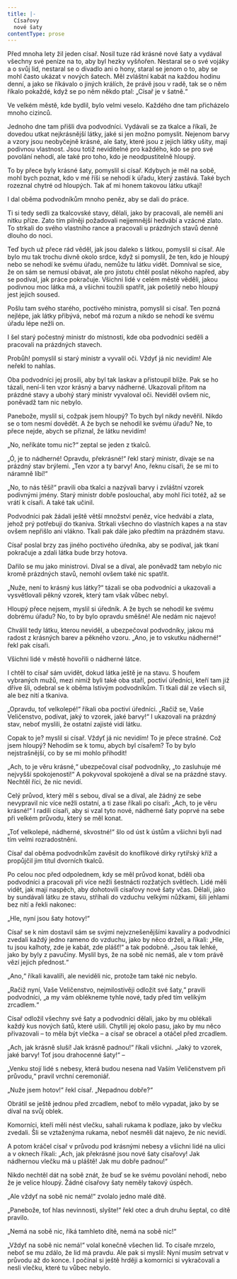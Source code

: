 ```yaml
---
title: |-
  Císařovy
  nové šaty
contentType: prose
---
```


Před mnoha lety žil jeden císař. Nosil tuze rád krásné nové šaty a vydával všechny své peníze na to, aby byl hezky vyšňořen. Nestaral se o své vojáky a o svůj lid, nestaral se o divadlo ani o hony, staral se jenom o to, aby se mohl často ukázat v nových šatech. Měl zvláštní kabát na každou hodinu denní, a jako se říkávalo o jiných králích, že právě jsou v radě, tak se o něm říkalo pokaždé, když se po něm někdo ptal: „Císař je v šatně.“

Ve velkém městě, kde bydlil, bylo velmi veselo. Každého dne tam přicházelo mnoho cizinců.

Jednoho dne tam přišli dva podvodníci. Vydávali se za tkalce a říkali, že dovedou utkat nejkrásnější látky, jaké si jen možno pomyslit. Nejenom barvy a vzory jsou neobyčejně krásné, ale šaty, které jsou z jejich látky ušity, mají podivnou vlastnost. Jsou totiž neviditelné pro každého, kdo se pro své povolání nehodí, ale také pro toho, kdo je neodpustitelně hloupý.

To by přece byly krásné šaty, pomyslil si císař. Kdybych je měl na sobě, mohl bych poznat, kdo v mé říši se nehodí k úřadu, který zastává. Také bych rozeznal chytré od hloupých. Tak ať mi honem takovou látku utkají!

I dal oběma podvodníkům mnoho peněz, aby se dali do práce.

Ti si tedy sedli za tkalcovské stavy, dělali, jako by pracovali, ale neměli ani nitku příze. Zato tím pilněji požadovali nejjemnější hedvábí a vzácné zlato. To strkali do svého vlastního rance a pracovali u prázdných stavů denně dlouho do noci.

Teď bych už přece rád věděl, jak jsou daleko s látkou, pomyslil si císař. Ale bylo mu tak trochu divně okolo srdce, když si pomyslil, že ten, kdo je hloupý nebo se nehodí ke svému úřadu, nemůže tu látku vidět. Domníval se sice, že on sám se nemusí obávat, ale pro jistotu chtěl poslat někoho napřed, aby se podíval, jak práce pokračuje. Všichni lidé v celém městě věděli, jakou podivnou moc látka má, a všichni toužili spatřit, jak pošetilý nebo hloupý jest jejich soused.

Pošlu tam svého starého, poctivého ministra, pomyslil si císař. Ten pozná nejlépe, jak látky přibývá, neboť má rozum a nikdo se nehodí ke svému úřadu lépe nežli on.

I šel starý počestný ministr do místnosti, kde oba podvodníci seděli a pracovali na prázdných stavech.

Probůh! pomyslil si starý ministr a vyvalil oči. Vždyť já nic nevidím! Ale neřekl to nahlas.

Oba podvodníci jej prosili, aby byl tak laskav a přistoupil blíže. Pak se ho tázali, není-li ten vzor krásný a barvy nádherné. Ukazovali přitom na prázdné stavy a ubohý starý ministr vyvaloval oči. Neviděl ovšem nic, poněvadž tam nic nebylo.

Panebože, myslil si, cožpak jsem hloupý? To bych byl nikdy nevěřil. Nikdo se o tom nesmí dovědět. A že bych se nehodil ke svému úřadu? Ne, to přece nejde, abych se přiznal, že látku nevidím!

„No, neříkáte tomu nic?“ zeptal se jeden z tkalců.

„Ó, je to nádherné! Opravdu, překrásné!“ řekl starý ministr, dívaje se na prázdný stav brýlemi. „Ten vzor a ty barvy! Ano, řeknu císaři, že se mi to náramně líbí!“

„No, to nás těší!“ pravili oba tkalci a nazývali barvy i zvláštní vzorek podivnými jmény. Starý ministr dobře poslouchal, aby mohl říci totéž, až se vrátí k císaři. A také tak učinil.

Podvodníci pak žádali ještě větší množství peněz, více hedvábí a zlata, jehož prý potřebují do tkaniva. Strkali všechno do vlastních kapes a na stav ovšem nepřišlo ani vlákno. Tkali pak dále jako předtím na prázdném stavu.

Císař poslal brzy zas jiného poctivého úředníka, aby se podíval, jak tkaní pokračuje a zdali látka bude brzy hotova.

Dařilo se mu jako ministrovi. Díval se a díval, ale poněvadž tam nebylo nic kromě prázdných stavů, nemohl ovšem také nic spatřit.

„Nuže, není to krásný kus látky?“ tázali se oba podvodníci a ukazovali a vysvětlovali pěkný vzorek, který tam však vůbec nebyl.

Hloupý přece nejsem, myslil si úředník. A že bych se nehodil ke svému dobrému úřadu? No, to by bylo opravdu směšné! Ale nedám nic najevo!

Chválil tedy látku, kterou neviděl, a ubezpečoval podvodníky, jakou má radost z krásných barev a pěkného vzoru. „Ano, je to vskutku nádherné!“ řekl pak císaři.

Všichni lidé v městě hovořili o nádherné látce.

I chtěl to císař sám uvidět, dokud látka ještě je na stavu. S houfem vybraných mužů, mezi nimiž byli také oba staří, poctiví úředníci, kteří tam již dříve šli, odebral se k oběma lstivým podvodníkům. Ti tkali dál ze všech sil, ale bez nití a tkaniva.

„Opravdu, toť velkolepé!“ říkali oba poctiví úředníci. „Račiž se, Vaše Veličenstvo, podívat, jaký to vzorek, jaké barvy!“ I ukazovali na prázdný stav, neboť myslili, že ostatní zajisté vidí látku.

Copak to je? myslil si císař. Vždyť já nic nevidím! To je přece strašné. Což jsem hloupý? Nehodím se k tomu, abych byl císařem? To by bylo nejstrašnější, co by se mi mohlo přihodit!

„Ach, to je věru krásné,“ ubezpečoval císař podvodníky, „to zasluhuje mé nejvyšší spokojenosti!“ A pokyvoval spokojeně a díval se na prázdné stavy. Nechtěl říci, že nic nevidí.

Celý průvod, který měl s sebou, díval se a díval, ale žádný ze sebe nevypravil nic více nežli ostatní, a ti zase říkali po císaři: „Ach, to je věru krásné!“ I radili císaři, aby si vzal tyto nové, nádherné šaty poprvé na sebe při velkém průvodu, který se měl konat.

„Toť velkolepé, nádherné, skvostné!“ šlo od úst k ústům a všichni byli nad tím velmi rozradostněni.

Císař dal oběma podvodníkům zavěsit do knoflíkové dírky rytířský kříž a propůjčil jim titul dvorních tkalců.

Po celou noc před odpolednem, kdy se měl průvod konat, bděli oba podvodníci a pracovali při více nežli šestnácti rozžatých světlech. Lidé měli vidět, jak mají naspěch, aby dohotovili císařovy nové šaty včas. Dělali, jako by sundávali látku ze stavu, stříhali do vzduchu velkými nůžkami, šili jehlami bez nití a řekli nakonec:

„Hle, nyní jsou šaty hotovy!“

Císař se k nim dostavil sám se svými nejvznešenějšími kavalíry a podvodníci zvedali každý jedno rameno do vzduchu, jako by něco drželi, a říkali: „Hle, tu jsou kalhoty, zde je kabát, zde plášť!“ a tak podobně. „Jsou tak lehké, jako by byly z pavučiny. Myslil bys, že na sobě nic nemáš, ale v tom právě vězí jejich přednost.“

„Ano,“ říkali kavalíři, ale neviděli nic, protože tam také nic nebylo.

„Račiž nyní, Vaše Veličenstvo, nejmilostivěji odložit své šaty,“ pravili podvodníci, „a my vám oblékneme tyhle nové, tady před tím velikým zrcadlem.“

Císař odložil všechny své šaty a podvodníci dělali, jako by mu oblékali každý kus nových šatů, které ušili. Chytili jej okolo pasu, jako by mu něco přivazovali – to měla být vlečka – a císař se obracel a otáčel před zrcadlem.

„Ach, jak krásně sluší! Jak krásně padnou!“ říkali všichni. „Jaký to vzorek, jaké barvy! Toť jsou drahocenné šaty!“ –

„Venku stojí lidé s nebesy, která budou nesena nad Vaším Veličenstvem při průvodu,“ pravil vrchní ceremoniář.

„Nuže jsem hotov!“ řekl císař. „Nepadnou dobře?“

Obrátil se ještě jednou před zrcadlem, neboť to mělo vypadat, jako by se díval na svůj oblek.

Komorníci, kteří měli nést vlečku, sahali rukama k podlaze, jako by vlečku zvedali. Šli se vztaženýma rukama, neboť nesměli dát najevo, že nic nevidí.

A potom kráčel císař v průvodu pod krásnými nebesy a všichni lidé na ulici a v oknech říkali: „Ach, jak překrásné jsou nové šaty císařovy! Jak nádhernou vlečku má u pláště! Jak mu dobře padnou!“

Nikdo nechtěl dát na sobě znát, že buď se ke svému povolání nehodí, nebo že je velice hloupý. Žádné císařovy šaty neměly takový úspěch.

„Ale vždyť na sobě nic nemá!“ zvolalo jedno malé dítě.

„Panebože, toť hlas nevinnosti, slyšte!“ řekl otec a druh druhu šeptal, co dítě pravilo.

„Nemá na sobě nic, říká tamhleto dítě, nemá na sobě nic!“

„Vždyť na sobě nic nemá!“ volal konečně všechen lid. To císaře mrzelo, neboť se mu zdálo, že lid má pravdu. Ale pak si myslil: Nyní musím setrvat v průvodu až do konce. I počínal si ještě hrději a komorníci si vykračovali a nesli vlečku, které tu vůbec nebylo.
